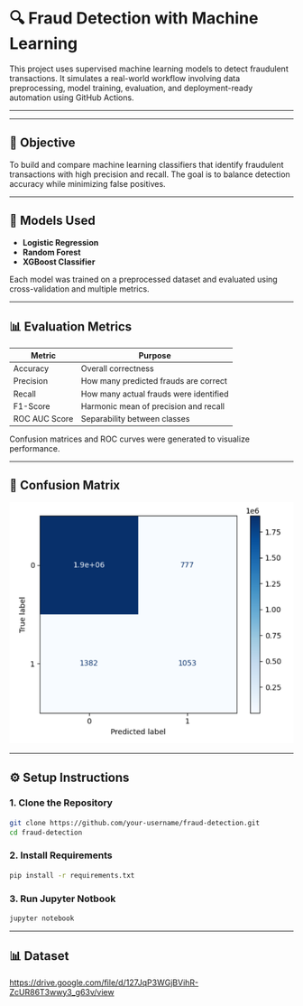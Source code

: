 # 🔍 Fraud Detection with Machine Learning

This project uses supervised machine learning models to detect fraudulent transactions. It simulates a real-world workflow involving data preprocessing, model training, evaluation, and deployment-ready automation using GitHub Actions.

---


---

## 📌 Objective

To build and compare machine learning classifiers that identify fraudulent transactions with high precision and recall. The goal is to balance detection accuracy while minimizing false positives.

---

## 🧠 Models Used

- **Logistic Regression**
- **Random Forest**
- **XGBoost Classifier**

Each model was trained on a preprocessed dataset and evaluated using cross-validation and multiple metrics.

---

## 📊 Evaluation Metrics

| Metric          | Purpose                                     |
|-----------------|---------------------------------------------|
| Accuracy        | Overall correctness                         |
| Precision       | How many predicted frauds are correct       |
| Recall          | How many actual frauds were identified      |
| F1-Score        | Harmonic mean of precision and recall       |
| ROC AUC Score   | Separability between classes                |

Confusion matrices and ROC curves were generated to visualize performance.

---

## 🧾 Confusion Matrix

![Confusion Matrix](FraudDetection.png)


---

## ⚙️ Setup Instructions

### 1. Clone the Repository

```bash
git clone https://github.com/your-username/fraud-detection.git
cd fraud-detection
```
### 2. Install Requirements
```bash
pip install -r requirements.txt
```

### 3. Run Jupyter Notbook
```bash
jupyter notebook
```
---
## 📊 Dataset
https://drive.google.com/file/d/127JqP3WGjBVihR-ZcUR86T3wwy3_g63v/view


